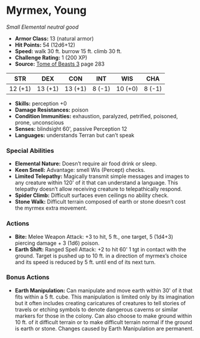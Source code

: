 # Myrmex, Young

*Small* *Elemental* *neutral good*

- **Armor Class:** 13 (natural armor)
- **Hit Points:** 54 (12d6+12)
- **Speed:** walk 30 ft. burrow 15 ft. climb 30 ft.
- **Challenge Rating:** 1 (200 XP)
- **Source:** [Tome of Beasts 3](https://koboldpress.com/kpstore/product/tome-of-beasts-3-for-5th-edition/) page 283

| STR | DEX | CON | INT | WIS | CHA |
| --- | --- | --- | --- | --- | --- |
| 12 (+1) | 13 (+1) | 13 (+1) | 8 (-1) | 10 (+0) | 8 (-1) |

- **Skills:** perception +0
- **Damage Resistances:** poison
- **Condition Immunities:** exhaustion, paralyzed, petrified, poisoned, prone, unconscious
- **Senses:** blindsight 60', passive Perception 12
- **Languages:** understands Terran but can’t speak
### Special Abilities
- **Elemental Nature:** Doesn’t require air food drink or sleep.
- **Keen Smell:** Advantage: smell Wis (Percept) checks.
- **Limited Telepathy:** Magically transmit simple messages and images to any creature within 120' of it that can understand a language. This telepathy doesn’t allow receiving creature to telepathically respond.
- **Spider Climb:** Difficult surfaces even ceilings no ability check.
- **Stone Walk:** Difficult terrain composed of earth or stone doesn’t cost the myrmex extra movement.
### Actions
- **Bite:** Melee Weapon Attack: +3 to hit, 5 ft., one target, 5 (1d4+3) piercing damage + 3 (1d6) poison.
- **Earth Shift:** Ranged Spell Attack: +2 to hit 60' 1 tgt in contact with the ground. Target is pushed up to 10 ft. in a direction of myrmex’s choice and its speed is reduced by 5 ft. until end of its next turn.
### Bonus Actions
- **Earth Manipulation:** Can manipulate and move earth within 30' of it that fits within a 5 ft. cube. This manipulation is limited only by its imagination but it often includes creating caricatures of creatures to tell stories of travels or etching symbols to denote dangerous caverns or similar markers for those in the colony. Can also choose to make ground within 10 ft. of it difficult terrain or to make difficult terrain normal if the ground is earth or stone. Changes caused by Earth Manipulation are permanent.


